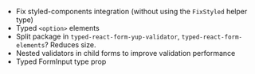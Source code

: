 -   Fix styled-components integration (without using the `FixStyled` helper type)
-   Typed `<option>` elements
-   Split package in `typed-react-form-yup-validator`, `typed-react-form-elements`? Reduces size.
-   Nested validators in child forms to improve validation performance
-   Typed FormInput type prop
